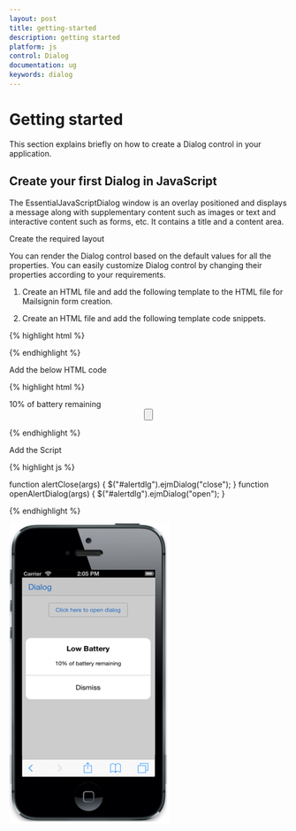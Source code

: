 ```yaml
---
layout: post
title: getting-started
description: getting started
platform: js
control: Dialog
documentation: ug
keywords: dialog
---
```


# Getting started

This section explains briefly on how to create a Dialog control in your application.

## Create your first Dialog in JavaScript

The EssentialJavaScriptDialog window is an overlay positioned and displays a message along with supplementary content such as images or text and interactive content such as forms, etc.  It contains a title and a content area. 

Create the required layout

You can render the Dialog control based on the default values for all the properties. You can easily customize Dialog control by changing their properties according to your requirements.

1. Create an HTML file and add the following template to the HTML file for Mailsignin form creation.

2. Create an HTML file and add the following template code snippets. 

{% highlight html %}

<html>
<head>
    <meta id="viewport" name="viewport" content="width=device-width, initial-scale=1.0,maximum-scale=1.0, user-scalable=no" />
    <title>ListView</title>
    <link href="http://cdn.syncfusion.com/{{ site.releaseversion }}/js/mobile/ej.mobile.all.min.css" rel="stylesheet" />
    <script src="http://cdn.syncfusion.com/js/assets/external/jquery-1.10.2.min.js"></script>
    <script src="http://cdn.syncfusion.com/js/assets/external/jsrender.min.js"></script>
    <script src="http://cdn.syncfusion.com/js/assets/external/jquery.globalize.min.js"></script>
    <script src="http://cdn.syncfusion.com/{{ site.releaseversion }}/js/mobile/ej.mobile.all.min.js"></script>
</head>
<body>
    <div>
        <!--Add Control rendering code here-->
    </div>
</body>
</html>



{% endhighlight %}

Add the below HTML code

{% highlight html %}

<div id="alertdlg" data-role="ejmdialog" data-ej-title="Low Battery" data-ej-mode="alert"
            data-ej-leftbuttoncaption="Dismiss" data-ej-enablemodal="true" data-ej-enableautoopen="false"
            data-ej-buttontap="alertClose">
            <div>
                10% of battery remaining
            </div>
        </div>
        <div style="text-align: center">
            <input data-role="ejmbutton" data-ej-text="Click here to open dialog" type="button" data-ej-touchend="openAlertDialog" id="btn1" />
        </div>


{% endhighlight %}

Add the Script

{% highlight js %}

function alertClose(args) {
            $("#alertdlg").ejmDialog("close");
        }
        function openAlertDialog(args) {
            $("#alertdlg").ejmDialog("open");
        }


{% endhighlight %}

![](Getting-Started_images\create-your-first-dialog-in-javascript_img1.png)


